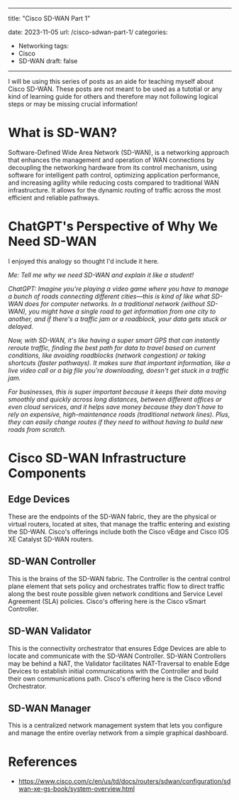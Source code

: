 ---
title: "Cisco SD-WAN Part 1"

date: 2023-11-05
url: /cisco-sdwan-part-1/
categories:
  - Networking
tags:
  - Cisco
  - SD-WAN
draft: false
-----

I will be using this series of posts as an aide for teaching myself about Cisco SD-WAN. These posts are not meant to be used as a tutotial or any kind of learning guide for others and therefore may not following logical steps or may be missing crucial information!

# What is SD-WAN?
Software-Defined Wide Area Network (SD-WAN), is a networking approach that enhances the management and operation of WAN connections by decoupling the networking hardware from its control mechanism, using software for intelligent path control, optimizing application performance, and increasing agility while reducing costs compared to traditional WAN infrastructure. It allows for the dynamic routing of traffic across the most efficient and reliable pathways.

# ChatGPT's Perspective of Why We Need SD-WAN

I enjoyed this analogy so thought I'd include it here.

*Me: Tell me why we need SD-WAN and explain it like a student!*

*ChatGPT: Imagine you're playing a video game where you have to manage a bunch of roads connecting different cities—this is kind of like what SD-WAN does for computer networks. In a traditional network (without SD-WAN), you might have a single road to get information from one city to another, and if there's a traffic jam or a roadblock, your data gets stuck or delayed.*

*Now, with SD-WAN, it's like having a super smart GPS that can instantly reroute traffic, finding the best path for data to travel based on current conditions, like avoiding roadblocks (network congestion) or taking shortcuts (faster pathways). It makes sure that important information, like a live video call or a big file you're downloading, doesn't get stuck in a traffic jam.*

*For businesses, this is super important because it keeps their data moving smoothly and quickly across long distances, between different offices or even cloud services, and it helps save money because they don't have to rely on expensive, high-maintenance roads (traditional network lines). Plus, they can easily change routes if they need to without having to build new roads from scratch.*

# Cisco SD-WAN Infrastructure Components

## Edge Devices
These are the endpoints of the SD-WAN fabric, they are the physical or virtual routers, located at sites, that manage the traffic entering and existing the SD-WAN. Cisco's offerings include both the Cisco vEdge and Cisco IOS XE Catalyst SD-WAN routers.

## SD-WAN Controller
This is the brains of the SD-WAN fabric. The Controller is the central control plane element that sets policy and orchestrates traffic flow to direct traffic along the best route possible given network conditions and Service Level Agreement (SLA) policies. Cisco's offering here is the Cisco vSmart Controller.

## SD-WAN Validator
This is the connectivity orchestrator that ensures Edge Devices are able to locate and communicate with the SD-WAN Controller. SD-WAN Controllers may be behind a NAT, the Validator facilitates NAT-Traversal to enable Edge Devices to establish initial communications with the Controller and build their own communications path. Cisco's offering here is the Cisco vBond Orchestrator.

## SD-WAN Manager
This is a centralized network management system that lets you configure and manage the entire overlay network from a simple graphical dashboard.

# References
* https://www.cisco.com/c/en/us/td/docs/routers/sdwan/configuration/sdwan-xe-gs-book/system-overview.html

